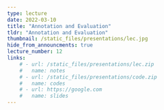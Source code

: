 ```yaml
---
type: lecture
date: 2022-03-10
title: "Annotation and Evaluation"
tldr: "Annotation and Evaluation"
thumbnail: /static_files/presentations/lec.jpg
hide_from_announcments: true
lecture_number: 12
links: 
    # - url: /static_files/presentations/lec.zip
    #   name: notes
    # - url: /static_files/presentations/code.zip
    #   name: codes
    # - url: https://google.com
    #   name: slides
---
```

<!-- **Suggested Readings:** -->
<!-- - [Readings 1](http://example.com) -->
